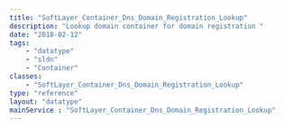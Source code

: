 ```yaml
---
title: "SoftLayer_Container_Dns_Domain_Registration_Lookup"
description: "Lookup domain container for domain registration "
date: "2018-02-12"
tags:
    - "datatype"
    - "sldn"
    - "Container"
classes:
    - "SoftLayer_Container_Dns_Domain_Registration_Lookup"
type: "reference"
layout: "datatype"
mainService : "SoftLayer_Container_Dns_Domain_Registration_Lookup"
---
```

